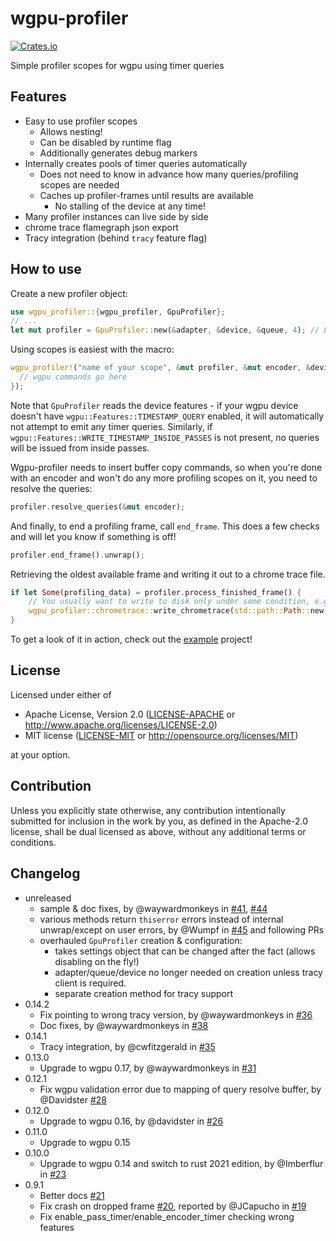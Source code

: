 # wgpu-profiler
[![Crates.io](https://img.shields.io/crates/v/wgpu-profiler.svg)](https://crates.io/crates/wgpu-profiler)

Simple profiler scopes for wgpu using timer queries

## Features

* Easy to use profiler scopes
  * Allows nesting!
  * Can be disabled by runtime flag
  * Additionally generates debug markers 
* Internally creates pools of timer queries automatically
  * Does not need to know in advance how many queries/profiling scopes are needed
  * Caches up profiler-frames until results are available
    * No stalling of the device at any time!
* Many profiler instances can live side by side
* chrome trace flamegraph json export
* Tracy integration (behind `tracy` feature flag)

## How to use

Create a new profiler object:
```rust
use wgpu_profiler::{wgpu_profiler, GpuProfiler};
// ...
let mut profiler = GpuProfiler::new(&adapter, &device, &queue, 4); // buffer up to 4 frames
```

Using scopes is easiest with the macro:
```rust
wgpu_profiler!("name of your scope", &mut profiler, &mut encoder, &device, {
  // wgpu commands go here
});
```
Note that `GpuProfiler` reads the device features - if your wgpu device doesn't have `wgpu::Features::TIMESTAMP_QUERY` enabled, it will automatically not attempt to emit any timer queries.
Similarly, if `wgpu::Features::WRITE_TIMESTAMP_INSIDE_PASSES` is not present, no queries will be issued from inside passes.

Wgpu-profiler needs to insert buffer copy commands, so when you're done with an encoder and won't do any more profiling scopes on it, you need to resolve the queries:
```rust
profiler.resolve_queries(&mut encoder);
```

And finally, to end a profiling frame, call `end_frame`. This does a few checks and will let you know if something is off!
```rust
profiler.end_frame().unwrap();
```

Retrieving the oldest available frame and writing it out to a chrome trace file.
```rust
if let Some(profiling_data) = profiler.process_finished_frame() {
    // You usually want to write to disk only under some condition, e.g. press of a key or button
    wgpu_profiler::chrometrace::write_chrometrace(std::path::Path::new("mytrace.json"), &profiling_data);
}
```


To get a look of it in action, check out the [example](./examples/demo.rs)  project!

## License

Licensed under either of

 * Apache License, Version 2.0
   ([LICENSE-APACHE](LICENSE-APACHE) or http://www.apache.org/licenses/LICENSE-2.0)
 * MIT license
   ([LICENSE-MIT](LICENSE-MIT) or http://opensource.org/licenses/MIT)

at your option.

## Contribution

Unless you explicitly state otherwise, any contribution intentionally submitted
for inclusion in the work by you, as defined in the Apache-2.0 license, shall be
dual licensed as above, without any additional terms or conditions.

## Changelog
* unreleased
  * sample & doc fixes, by @waywardmonkeys in [#41](https://github.com/Wumpf/wgpu-profiler/pull/41), [#44](https://github.com/Wumpf/wgpu-profiler/pull/44)
  * various methods return `thiserror` errors instead of internal unwrap/except on user errors, by @Wumpf in [#45](https://github.com/Wumpf/wgpu-profiler/pull/45) and following PRs
  * overhauled `GpuProfiler` creation & configuration:
    * takes settings object that can be changed after the fact (allows disabling on the fly!)
    * adapter/queue/device no longer needed on creation unless tracy client is required.
    * separate creation method for tracy support
* 0.14.2
  * Fix pointing to wrong tracy version, by @waywardmonkeys in [#36](https://github.com/Wumpf/wgpu-profiler/pull/35)
  * Doc fixes, by @waywardmonkeys in [#38](https://github.com/Wumpf/wgpu-profiler/pull/35)
* 0.14.1
  * Tracy integration, by @cwfitzgerald in [#35](https://github.com/Wumpf/wgpu-profiler/pull/35)
* 0.13.0
  * Upgrade to wgpu 0.17, by @waywardmonkeys in [#31](https://github.com/Wumpf/wgpu-profiler/pull/31)
* 0.12.1
  * Fix wgpu validation error due to mapping of query resolve buffer, by @Davidster [#28](https://github.com/Wumpf/wgpu-profiler/pull/28)
* 0.12.0
  * Upgrade to wgpu 0.16, by @davidster in [#26](https://github.com/Wumpf/wgpu-profiler/pull/26)
* 0.11.0
  * Upgrade to wgpu 0.15
* 0.10.0
  * Upgrade to wgpu 0.14 and switch to rust 2021 edition, by @Imberflur in [#23](https://github.com/Wumpf/wgpu-profiler/pull/23)
* 0.9.1
  * Better docs [#21](https://github.com/Wumpf/wgpu-profiler/pull/21)
  * Fix crash on dropped frame [#20](https://github.com/Wumpf/wgpu-profiler/pull/20), reported by @JCapucho in [#19](https://github.com/Wumpf/wgpu-profiler/pull/19)
  * Fix enable_pass_timer/enable_encoder_timer checking wrong features
